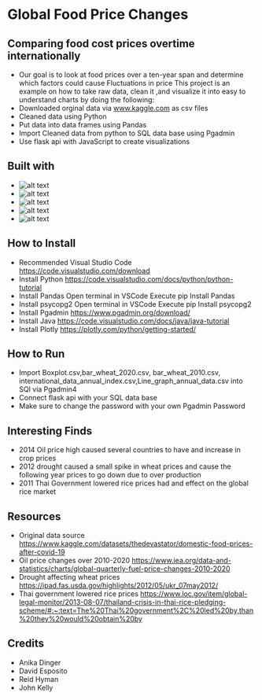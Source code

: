 # Global Food Price Changes


## Comparing food cost prices overtime internationally
* Our goal is to look at food prices over a ten-year span and determine which factors could cause Fluctuations in price
This project is an example on how to take raw data, clean it ,and visualize it into easy to understand charts by doing the following:
* Downloaded orginal data via www.kaggle.com as csv files
* Cleaned data using Python
* Put data into data frames using Pandas
* Import Cleaned data from python to SQL data base using Pgadmin
* Use flask api with JavaScript to create visualizations


## Built with
* ![alt text](https://upload.wikimedia.org/wikipedia/commons/thumb/c/c3/Python-logo-notext.svg/1200px-Python-logo-notext.svg.png)
* ![alt text](https://cdn.filestackcontent.com/GgTFAbNTtiA09pWpwLAz)
* ![alt text](https://www.ovhcloud.com/sites/default/files/styles/text_media_horizontal/public/2021-09/ECX-1909_Hero_PostgreSQL_600x400%402x.webp)
* ![alt text](https://nordicapis.com/wp-content/uploads/How-to-Create-an-API-Using-The-Flask-Framework-1024x576.png)
* ![alt text](https://www.developer.com/wp-content/uploads/2021/09/Java-tutorials-300x200.jpg)


## How to Install
* Recommended Visual Studio Code https://code.visualstudio.com/download
* Install Python https://code.visualstudio.com/docs/python/python-tutorial
* Install Pandas Open terminal in VSCode Execute pip Install Pandas
* Install psycopg2 Open terminal in VSCode Execute pip Install psycopg2
* Install Pgadmin https://www.pgadmin.org/download/
* Install Java https://code.visualstudio.com/docs/java/java-tutorial
* Install Plotly https://plotly.com/python/getting-started/


## How to Run
* Import Boxplot.csv,bar_wheat_2020.csv, bar_wheat_2010.csv,   international_data_annual_index.csv,Line_graph_annual_data.csv into SQl via Pgadmin4
* Connect flask api with your SQL data base
* Make sure to change the password with your own Pgadmin Password


## Interesting Finds
* 2014 Oil price high caused several countries to have and increase in crop prices
* 2012 drought caused a small spike in wheat prices and cause the following year prices to go down due to over production
* 2011 Thai Government lowered rice prices had and effect on the global rice market


## Resources
*  Original data source https://www.kaggle.com/datasets/thedevastator/domestic-food-prices-after-covid-19
* Oil price changes over 2010-2020 https://www.iea.org/data-and-statistics/charts/global-quarterly-fuel-price-changes-2010-2020
*  Drought affecting wheat prices https://ipad.fas.usda.gov/highlights/2012/05/ukr_07may2012/
* Thai government lowered rice prices https://www.loc.gov/item/global-legal-monitor/2013-08-07/thailand-crisis-in-thai-rice-pledging-scheme/#:~:text=The%20Thai%20government%2C%20led%20by,than%20they%20would%20obtain%20by


## Credits
* Anika Dinger
* David Esposito
* Reid Hyman
* John Kelly


